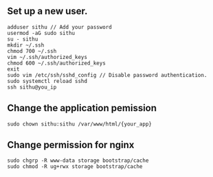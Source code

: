 ## Set up a new user.
```
adduser sithu // Add your password
usermod -aG sudo sithu
su - sithu
mkdir ~/.ssh
chmod 700 ~/.ssh
vim ~/.ssh/authorized_keys
chmod 600 ~/.ssh/authorized_keys
exit
sudo vim /etc/ssh/sshd_config // Disable password authentication.
sudo systemctl reload sshd
ssh sithu@you_ip
```

## Change the application pemission
```
sudo chown sithu:sithu /var/www/html/{your_app}
```
## Change permission for nginx
```
sudo chgrp -R www-data storage bootstrap/cache
sudo chmod -R ug+rwx storage bootstrap/cache
```